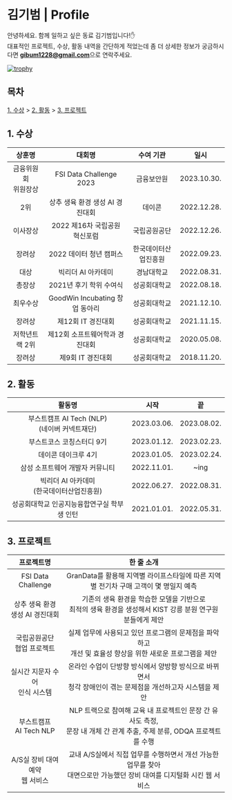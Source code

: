# 김기범 | Profile
   
안녕하세요. 함께 일하고 싶은 동료 김기범입니다!✋<br>
대표적인 프로젝트, 수상, 활동 내역을 간단하게 적었는데 좀 더 상세한 정보가 궁금하시다면 **gibum1228@gmail.com**으로 연락주세요.<br>

[![trophy](https://github-profile-trophy.vercel.app/?username=gibum1228&row=1&theme=nord)](https://github.com/ryo-ma/github-profile-trophy)

## 목차
[1. 수상](#1-수상) > [2. 활동](#2-활동) > [3. 프로젝트](#3-프로젝트)

## 1. 수상

|상훈명|대회명|수여 기관|일시|
|:--:|:--:|:--:|:--:|
|금융위원회<br>위원장상|FSI Data Challenge 2023|금융보안원|2023.10.30.|
|2위|상추 생육 환경 생성 AI 경진대회|데이콘|2022.12.28.|
|이사장상|2022 제16차 국립공원 혁신포럼|국립공원공단|2022.12.26.|
|장려상|2022 데이터 청년 캠퍼스|한국데이터산업진흥원|2022.09.23.|
|대상|빅리더 AI 아카데미|경남대학교|2022.08.31.|
|총장상|2021년 후기 학위 수여식|성공회대학교|2022.08.18.|
|최우수상|GoodWin Incubating 창업 동아리|성공회대학교|2021.12.10.|
|장려상|제12회 IT 경진대회|성공회대학교|2021.11.15.|
|저학년트랙 2위|제12회 소프트웨어학과 경진대회|성공회대학교|2020.05.08.|
|장려상|제9회 IT 경진대회|성공회대학교|2018.11.20.|

## 2. 활동
   
|활동명|시작|끝|
|:--:|:--:|:--:|
|부스트캠프 AI Tech (NLP)<br>(네이버 커넥트재단)|2023.03.06.|2023.08.02.|
|부스트코스 코칭스터디 9기|2023.01.12.|2023.02.23.|
|데이콘 데이크루 4기|2023.01.05.|2023.02.24.|
|삼성 소프트웨어 개발자 커뮤니티|2022.11.01.|~ing|
|빅리더 AI 아카데미<br>(한국데이터산업진흥원)|2022.06.27.|2022.08.31.|
|성공회대학교 인공지능융합연구실 학부생 인턴|2021.01.01.|2022.05.31.|

## 3. 프로젝트

|프로젝트명|한 줄 소개|
|:--:|:--:|
|FSI Data Challenge|GranData를 활용해 지역별 라이프스타일에 따른 지역별 전기차 구매 고객이 몇 명일지 예측|
|상추 생육 환경<br>생성 AI 경진대회|기존의 생육 환경을 학습한 모델을 기반으로<br>최적의 생육 환경을 생성해서 KIST 강릉 분원 연구원분들에게 제안|
|국립공원공단<br>협업 프로젝트|실제 업무에 사용되고 있던 프로그램의 문제점을 파악하고<br>개선 및 효율성 향상을 위한 새로운 프로그램을 제안|
|실시간 지문자 수어<br>인식 시스템|온라인 수업이 단방향 방식에서 양방향 방식으로 바뀌면서<br>청각 장애인이 겪는 문제점을 개선하고자 시스템을 제안|
|부스트캠프<br>AI Tech NLP|NLP 트랙으로 참여해 교육 내 프로젝트인 문장 간 유사도 측정,<br>문장 내 개체 간 관계 추출, 주제 분류, ODQA 프로젝트를 수행|
|A/S실 장비 대여 예약<br>웹 서비스|교내 A/S실에서 직접 업무를 수행하면서 개선 가능한 업무를 찾아<br>대면으로만 가능했던 장비 대여를 디지털화 시킨 웹 서비스|
